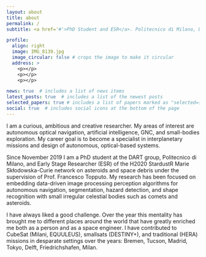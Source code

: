 ```yaml
---
layout: about
title: about
permalink: /
subtitle: <a href='#'>PhD Student and ESR</a>. Politecnico di Milano, DART group 

profile:
  align: right
  image: IMG_8139.jpg
  image_circular: false # crops the image to make it circular
  address: >
    <p></p>
    <p></p>
    <p></p>

news: true  # includes a list of news items
latest_posts: true  # includes a list of the newest posts
selected_papers: true # includes a list of papers marked as "selected={true}"
social: true  # includes social icons at the bottom of the page
---
```


I am a curious, ambitious and creative researcher. My areas of interest are autonomous optical navigation, artificial intelligence, GNC, and small-bodies exploration. My career goal is to become a specialist in interplanetary
missions and design of autonomous, optical-based systems.

Since November 2019 I am a PhD student at the DART group, Politecnico di Milano, and Early Stage Researcher (ESR) of the H2020 StardustR Marie Skłodowska-Curie network on asteroids and space debris under the supervision of Prof. Francesco Topputo. My research has been focused on embedding data-driven image processing perception algorithms for autonomous navigation, segmentation, hazard detection, and shape recognition with small irregular celestial bodies such as comets and asteroids. 

I have always liked a good challenge. Over the year this mentality has brought me to different places around the world that have greatly enriched me both as a person and as a space engineer. I have contributed to CubeSat (Milani, EQUULEUS), smallsats (DESTINY+), and traditional (HERA) missions in desparate settings over the years: Bremen, Tucson, Madrid, Tokyo, Delft, Friedrichshafen, Milan.

